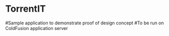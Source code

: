 # TorrentIT
#Sample application to demonstrate proof of design concept
#To be run on ColdFusion application server



